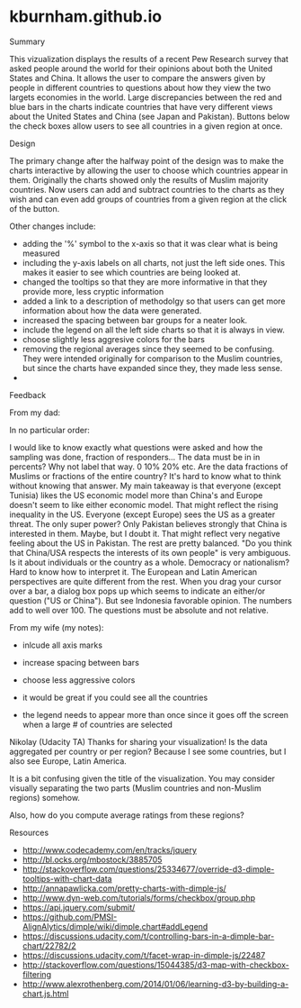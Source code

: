 # kburnham.github.io

Summary

This vizualization displays the results of a recent Pew Research survey that asked people around the world for their opinions about both the United States and China. It allows the user to compare the answers given by people in different countries to questions about how they view the two largets economies in the world. Large discrepancies between the red and blue bars in the charts indicate countries that have very different views about the United States and China (see Japan and Pakistan). Buttons below the check boxes allow users to see all countries in a given region at once.

Design

The primary change after the halfway point of the design was to make the charts interactive by allowing the user to choose which countries appear in them. Originally the charts showed only the results of Muslim majority countries. Now users can add and subtract countries to the charts as they wish and can even add groups of countries from a given region at the click of the button.

Other changes include:
 - adding the '%' symbol to the x-axis so that it was clear what is being measured
 - including the y-axis labels on all charts, not just the left side ones. This makes it easier to see which countries are being looked at.
 - changed the tooltips so that they are more informative in that they provide more, less cryptic information
 - added a link to a description of methodolgy so that users can get more information about how the data were generated.
- increased the spacing between bar groups for a neater look.
- include the legend on all the left side charts so that it is always in view.
- choose slightly less aggresive colors for the bars
- removing the regional averages since they seemed to be confusing. They were intended originally for comparison to the Muslim countries, but since the charts have expanded since they, they made less sense.
- 


Feedback

From my dad:

In no particular order:

I would like to know exactly what questions were asked and how the sampling was done, fraction of responders...
The data must be in in percents?  Why not label that way.  0    10%    20% etc.
Are the data fractions of Muslims or fractions of the entire country?  It's hard to know what to think without knowing that answer.
My main takeaway  is that everyone (except Tunisia) likes the US economic model more than China's and Europe doesn't seem to like either economic model.  That might reflect the rising inequality in the US.
Everyone (except Europe) sees the US as a greater threat.  The only super power?
Only Pakistan believes strongly that China is interested in them.  Maybe, but I doubt it.  That might reflect very negative feeling about the US in Pakistan.  The rest are pretty balanced.
"Do you think that China/USA respects the interests of its own people" is very ambiguous.  Is it about individuals or the country as a whole.  Democracy or nationalism?  Hard to know how to interpret it.  The European and Latin American perspectives are quite different from the rest.
When you drag your cursor over a bar, a dialog box pops up which seems to indicate an either/or question ("US or China").  But see Indonesia favorable opinion.  The numbers add to well over 100. The questions must be absolute and not relative.

From my wife (my notes):

 - inlcude all axis marks

 - increase spacing between bars

 - choose less aggressive colors 

 - it would be great if you could see all the countries

 - the legend needs to appear more than once since it goes off the screen when a large # of countries are selected
 
Nikolay (Udacity TA)
Thanks for sharing your visualization! Is the data aggregated per country or per region? Because I see some countries, but I also see Europe, Latin America.

It is a bit confusing given the title of the visualization. You may consider visually separating the two parts (Muslim countries and non-Muslim regions) somehow.

Also, how do you compute average ratings from these regions?

Resources

- http://www.codecademy.com/en/tracks/jquery
- http://bl.ocks.org/mbostock/3885705
- http://stackoverflow.com/questions/25334677/override-d3-dimple-tooltips-with-chart-data
- http://annapawlicka.com/pretty-charts-with-dimple-js/
- http://www.dyn-web.com/tutorials/forms/checkbox/group.php
- https://api.jquery.com/submit/
- https://github.com/PMSI-AlignAlytics/dimple/wiki/dimple.chart#addLegend
- https://discussions.udacity.com/t/controlling-bars-in-a-dimple-bar-chart/22782/2
- https://discussions.udacity.com/t/facet-wrap-in-dimple-js/22487
- http://stackoverflow.com/questions/15044385/d3-map-with-checkbox-filtering
- http://www.alexrothenberg.com/2014/01/06/learning-d3-by-building-a-chart.js.html
